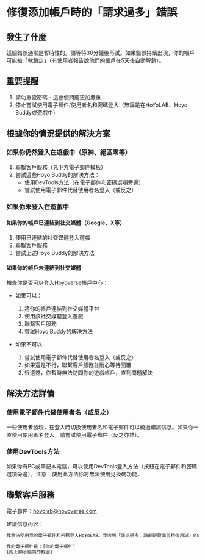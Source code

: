 # 修復添加帳戶時的「請求過多」錯誤

## 發生了什麼

這個錯誤通常是暫時性的。請等待30分鐘後再試。如果錯誤持續出現，你的帳戶可能被「軟鎖定」（有使用者報告說他們的帳戶在5天後自動解鎖）。

## 重要提醒

1. 請勿重設密碼 - 這會使問題更加嚴重
2. 停止嘗試使用電子郵件/使用者名和密碼登入（無論是在HoYoLAB、Hoyo Buddy或遊戲中）

## 根據你的情況提供的解決方案

### 如果你仍然登入在遊戲中（原神、絕區零等）

1. 聯繫客戶服務（見下方電子郵件模板）
2. 嘗試這些Hoyo Buddy的解決方法：
   - 使用DevTools方法（在電子郵件和密碼選項旁邊）
   - 嘗試使用電子郵件代替使用者名登入（或反之）

### 如果你未登入在遊戲中

#### 如果你的帳戶已連結到社交媒體（Google、X等）

1. 使用已連結的社交媒體登入遊戲
2. 聯繫客戶服務
3. 嘗試上述Hoyo Buddy的解決方法

#### 如果你的帳戶未連結到社交媒體

檢查你是否可以登入[Hoyoverse帳戶中心](https://account.hoyoverse.com/)：

- 如果可以：
  1. 將你的帳戶連結到社交媒體平台
  2. 使用該社交媒體登入遊戲
  3. 聯繫客戶服務
  4. 嘗試Hoyo Buddy的解決方法

- 如果不可以：
  1. 嘗試使用電子郵件代替使用者名登入（或反之）
  2. 如果還是不行，聯繫客戶服務並耐心等待回覆
  3. 很遺憾，你暫時無法訪問你的遊戲帳戶，直到問題解決

## 解決方法詳情

### 使用電子郵件代替使用者名（或反之）

一些使用者發現，在登入時切換使用者名和電子郵件可以繞過錯誤信息。如果你一直使用使用者名登入，請嘗試使用電子郵件（反之亦然）。

### 使用DevTools方法

如果你有PC或筆記本電腦，可以使用DevTools登入方法（按鈕在電子郵件和密碼選項旁邊）。注意：使用此方法你將無法使用兌換碼功能。

## 聯繫客戶服務

電子郵件：[hoyolab@hoyoverse.com](mailto:hoyolab@hoyoverse.com)

建議信息內容：

```txt
我無法使用我的電子郵件和密碼登入HoYoLAB。我收到「請求過多，請刷新頁面並稍後再試」的錯誤提示（見附件截圖）。我已經等待了8小時以上，仍然看到這個錯誤。請幫助解鎖我的帳戶。

我的電子郵件是：[你的電子郵件]
[附上顯示錯誤的截圖]
```

